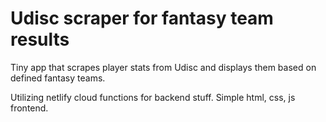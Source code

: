 # Udisc scraper for fantasy team results

Tiny app that scrapes player stats from Udisc and displays them based on defined fantasy teams.

Utilizing netlify cloud functions for backend stuff. Simple html, css, js frontend.
